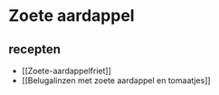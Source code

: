 # Zoete aardappel
## recepten
- [[Zoete-aardappelfriet]]
- [[Belugalinzen met zoete aardappel en tomaatjes]]